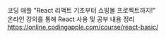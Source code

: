 코딩 애플 <Span>"React 리액트 기초부터 쇼핑몰 프로젝트까지!"</span>
<br> 온라인 강의를 통해 React 사용 및 공부 내용 정리
<br> https://online.codingapple.com/course/react-basic/
